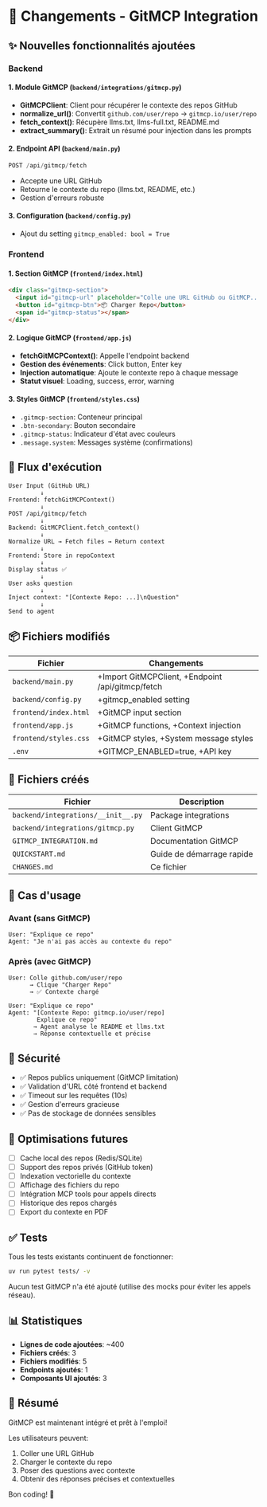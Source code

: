 # 📝 Changements - GitMCP Integration

## ✨ Nouvelles fonctionnalités ajoutées

### Backend

#### 1. Module GitMCP (`backend/integrations/gitmcp.py`)
- **GitMCPClient**: Client pour récupérer le contexte des repos GitHub
- **normalize_url()**: Convertit `github.com/user/repo` → `gitmcp.io/user/repo`
- **fetch_context()**: Récupère llms.txt, llms-full.txt, README.md
- **extract_summary()**: Extrait un résumé pour injection dans les prompts

#### 2. Endpoint API (`backend/main.py`)
```python
POST /api/gitmcp/fetch
```
- Accepte une URL GitHub
- Retourne le contexte du repo (llms.txt, README, etc.)
- Gestion d'erreurs robuste

#### 3. Configuration (`backend/config.py`)
- Ajout du setting `gitmcp_enabled: bool = True`

### Frontend

#### 1. Section GitMCP (`frontend/index.html`)
```html
<div class="gitmcp-section">
  <input id="gitmcp-url" placeholder="Colle une URL GitHub ou GitMCP...">
  <button id="gitmcp-btn">📦 Charger Repo</button>
  <span id="gitmcp-status"></span>
</div>
```

#### 2. Logique GitMCP (`frontend/app.js`)
- **fetchGitMCPContext()**: Appelle l'endpoint backend
- **Gestion des événements**: Click button, Enter key
- **Injection automatique**: Ajoute le contexte repo à chaque message
- **Statut visuel**: Loading, success, error, warning

#### 3. Styles GitMCP (`frontend/styles.css`)
- `.gitmcp-section`: Conteneur principal
- `.btn-secondary`: Bouton secondaire
- `.gitmcp-status`: Indicateur d'état avec couleurs
- `.message.system`: Messages système (confirmations)

## 🔄 Flux d'exécution

```
User Input (GitHub URL)
         ↓
Frontend: fetchGitMCPContext()
         ↓
POST /api/gitmcp/fetch
         ↓
Backend: GitMCPClient.fetch_context()
         ↓
Normalize URL → Fetch files → Return context
         ↓
Frontend: Store in repoContext
         ↓
Display status ✅
         ↓
User asks question
         ↓
Inject context: "[Contexte Repo: ...]\nQuestion"
         ↓
Send to agent
```

## 📦 Fichiers modifiés

| Fichier | Changements |
|---------|------------|
| `backend/main.py` | +Import GitMCPClient, +Endpoint /api/gitmcp/fetch |
| `backend/config.py` | +gitmcp_enabled setting |
| `frontend/index.html` | +GitMCP input section |
| `frontend/app.js` | +GitMCP functions, +Context injection |
| `frontend/styles.css` | +GitMCP styles, +System message styles |
| `.env` | +GITMCP_ENABLED=true, +API key |

## 📁 Fichiers créés

| Fichier | Description |
|---------|------------|
| `backend/integrations/__init__.py` | Package integrations |
| `backend/integrations/gitmcp.py` | Client GitMCP |
| `GITMCP_INTEGRATION.md` | Documentation GitMCP |
| `QUICKSTART.md` | Guide de démarrage rapide |
| `CHANGES.md` | Ce fichier |

## 🎯 Cas d'usage

### Avant (sans GitMCP)
```
User: "Explique ce repo"
Agent: "Je n'ai pas accès au contexte du repo"
```

### Après (avec GitMCP)
```
User: Colle github.com/user/repo
      → Clique "Charger Repo"
      → ✅ Contexte chargé

User: "Explique ce repo"
Agent: "[Contexte Repo: gitmcp.io/user/repo]
        Explique ce repo"
       → Agent analyse le README et llms.txt
       → Réponse contextuelle et précise
```

## 🔐 Sécurité

- ✅ Repos publics uniquement (GitMCP limitation)
- ✅ Validation d'URL côté frontend et backend
- ✅ Timeout sur les requêtes (10s)
- ✅ Gestion d'erreurs gracieuse
- ✅ Pas de stockage de données sensibles

## 🚀 Optimisations futures

- [ ] Cache local des repos (Redis/SQLite)
- [ ] Support des repos privés (GitHub token)
- [ ] Indexation vectorielle du contexte
- [ ] Affichage des fichiers du repo
- [ ] Intégration MCP tools pour appels directs
- [ ] Historique des repos chargés
- [ ] Export du contexte en PDF

## ✅ Tests

Tous les tests existants continuent de fonctionner:
```bash
uv run pytest tests/ -v
```

Aucun test GitMCP n'a été ajouté (utilise des mocks pour éviter les appels réseau).

## 📊 Statistiques

- **Lignes de code ajoutées**: ~400
- **Fichiers créés**: 3
- **Fichiers modifiés**: 5
- **Endpoints ajoutés**: 1
- **Composants UI ajoutés**: 3

## 🎉 Résumé

GitMCP est maintenant intégré et prêt à l'emploi! 

Les utilisateurs peuvent:
1. Coller une URL GitHub
2. Charger le contexte du repo
3. Poser des questions avec contexte
4. Obtenir des réponses précises et contextuelles

Bon coding! 🚀
